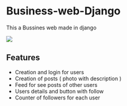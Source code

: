 # Business-web-Django

This a Bussines web made in django

![](https://imgur.com/B0lOpje.png)

## Features
- Creation and login for users <br>
- Creation of  posts ( photo with description )<br>
- Feed for see posts of other users<br>
- Users details and button with follow<br>
- Counter of followers for each user<br>